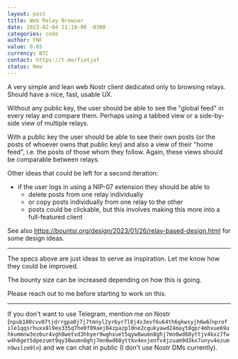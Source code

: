 ```yaml
---
layout: post
title: Web Relay Browser
date: 2023-02-04 21:19:00 -0300
categories: code
author: FNF
value: 0.05
currency: BTC
contact: https://t.me/fiatjaf
status: New
---
```


A very simple and lean web Nostr client dedicated only to browsing relays. Should have a nice, fast, usable UX.

Without any public key, the user should be able to see the "global feed" in every relay and compare them. Perhaps using a tabbed view or a side-by-side view of multiple relays.

With a public key the user should be able to see their own posts (or the posts of whoever owns that public key) and also a view of their "home feed", i.e. the posts of those whom they follow. Again, these views should be comparable between relays.

Other ideas that could be left for a second iteration:
  - if the user logs in using a NIP-07 extension they should be able to
    - delete posts from one relay individually
    - or copy posts individually from one relay to the other
    - posts could be clickable, but this involves making this more into a full-featured client

See also https://bountsr.org/design/2023/01/26/relay-based-design.html for some design ideas.

---

The specs above are just ideas to serve as inspiration. Let me know how they could be improved.

The bounty size can be increased depending on how this is going.

Please reach out to me before starting to work on this.

---

If you don't want to use Telegram, mention me on Nostr (`npub180cvv07tjdrrgpa0j7j7tmnyl2yr6yr7l8j4s3evf6u64th6gkwsyjh6w6`/`nprofile1qqsrhuxx8l9ex335q7he0f09aej04zpazpl0ne2cgukyawd24mayt8gpr4mhxue69uhkummnw3ez6ur4vgh8wetvd3hhyer9wghxuet5qyw8wumn8ghj7mn0wd68yttjv4kxz7fww4h8get5dpezumt9qy38wumn8ghj7mn0wd68yttkv4exjenfv4jzuam9d3kx7unyv4ezumn9wslzm9ln`) and we can chat in public (I don't use Nostr DMs currently).

